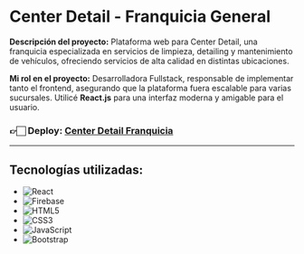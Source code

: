 # Center Detail - Franquicia General

<!-- <img align="center" src="./public/hero-center-detail.jpeg" alt="Center Detail"> -->

**Descripción del proyecto:** Plataforma web para Center Detail, una franquicia especializada en servicios de limpieza, detailing y mantenimiento de vehículos, ofreciendo servicios de alta calidad en distintas ubicaciones.

**Mi rol en el proyecto:** Desarrolladora Fullstack, responsable de implementar tanto el frontend, asegurando que la plataforma fuera escalable para varias sucursales. Utilicé **React.js** para una interfaz moderna y amigable para el usuario.

<h3>👉🏻 <b>Deploy: <a href="https://centerdetail.com" target="_blank">Center Detail Franquicia</a></b></h3>

---

## Tecnologías utilizadas:
- ![React](https://img.shields.io/badge/-React-61DAFB?style=flat&logo=react&logoColor=black)
- ![Firebase](https://img.shields.io/badge/-Firebase-FFCA28?style=flat&logo=firebase&logoColor=black)
- ![HTML5](https://img.shields.io/badge/-HTML5-E34F26?style=flat&logo=html5&logoColor=white)
- ![CSS3](https://img.shields.io/badge/-CSS3-1572B6?style=flat&logo=css3&logoColor=white)
- ![JavaScript](https://img.shields.io/badge/-JavaScript-F7DF1E?style=flat&logo=javascript&logoColor=black)
- ![Bootstrap](https://img.shields.io/badge/-Bootstrap-563D7C?style=flat&logo=bootstrap&logoColor=white)
